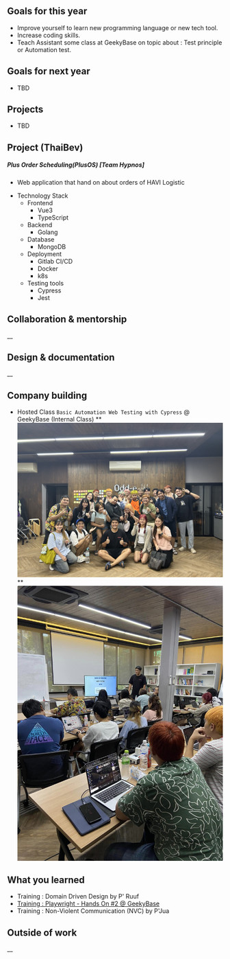 ## Goals for this year

* Improve yourself to learn new programming language or new tech tool.
* Increase coding skills.
* Teach Assistant some class at GeekyBase on topic about : Test principle or Automation test.

## Goals for next year

* TBD

## Projects

* TBD

## Project (ThaiBev)

##### Plus Order Scheduling(PlusOS) [Team Hypnos]
* Web application that hand on about orders of HAVI Logistic

- Technology Stack
    - Frontend
        - Vue3
        - TypeScript
    - Backend
        - Golang
    - Database
        - MongoDB
    - Deployment
        - Gitlab CI/CD
        - Docker
        - k8s
    - Testing tools
        - Cypress
        - Jest

## Collaboration & mentorship
__

## Design & documentation
__

## Company building

* Hosted Class `Basic Automation Web Testing with Cypress` @ GeekyBase (Internal Class)
** ![Cypress Class](images/cypress-class/cypress-class.jpeg)
** ![Cypress Class](images/cypress-class/cypress-class2.jpg) 

## What you learned

* Training : Domain Driven Design by P' Ruuf
* [Training : Playwright - Hands On #2 @ GeekyBase](https://drive.google.com/file/d/16F0mAgLFq7ZDWE9-hI7vAutN4S4avV_H/view?usp=drive_link)
* Training : Non-Violent Communication (NVC) by P'Jua

## Outside of work
__
